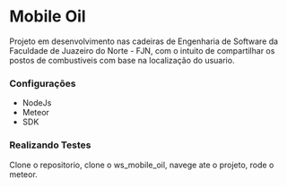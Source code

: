 # Mobile Oil

Projeto em desenvolvimento nas cadeiras de Engenharia de Software da Faculdade
de Juazeiro do Norte - FJN, com o intuito de compartilhar os postos de combustiveis com base 
na localização do usuario.

### Configurações

<ul>
	<li>NodeJs</li>
	<li>Meteor</li>
	<li>SDK</li>
</ul>

### Realizando Testes

Clone o repositorio, clone o ws_mobile_oil, navege ate o projeto, rode o meteor.

